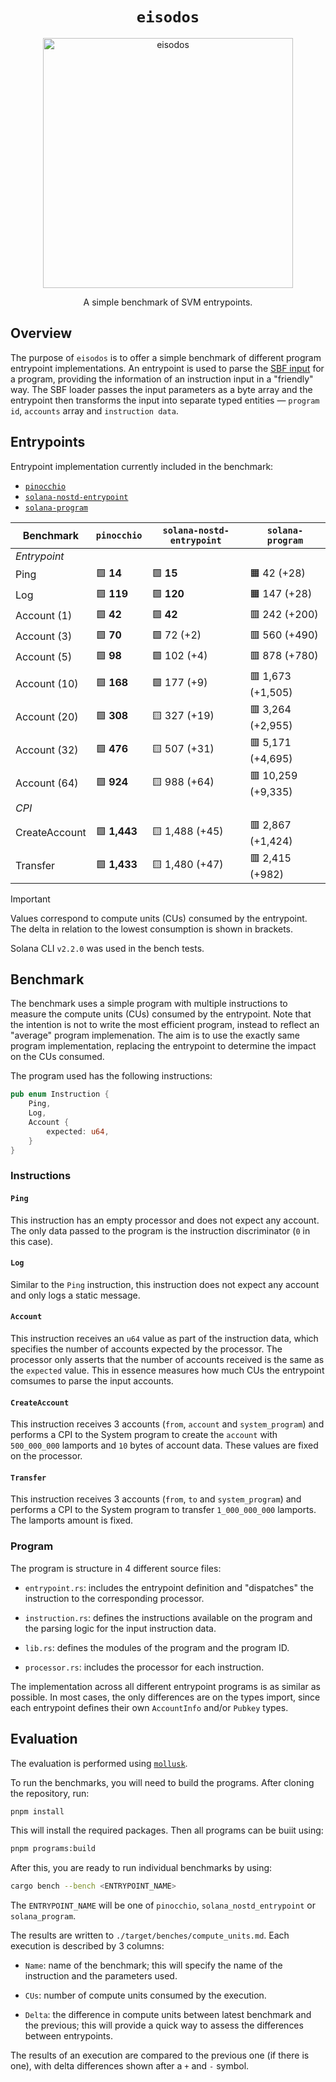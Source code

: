 <h1 align="center">
  <code>eisodos</code>
</h1>
<p align="center">
  <img width="400" alt="eisodos" src="https://github.com/user-attachments/assets/c3799ce0-a432-4898-b98c-869458a06439" />
</p>
<p align="center">
  A simple benchmark of SVM entrypoints.
</p>


## Overview

The purpose of `eisodos` is to offer a simple benchmark of different program entrypoint implementations. An entrypoint is used to parse the [SBF input](https://solana.com/docs/programs/faq#input-parameter-serialization) for a program, providing the information of an instruction input in a "friendly" way. The SBF loader passes the input parameters as a byte array and the entrypoint then transforms the input into separate typed entities &mdash; `program id`, `accounts` array and `instruction data`.

## Entrypoints

Entrypoint implementation currently included in the benchmark:

* [`pinocchio`](https://github.com/anza-xyz/pinocchio)
* [`solana-nostd-entrypoint`](https://github.com/cavemanloverboy/solana-nostd-entrypoint)
* [`solana-program`](https://github.com/anza-xyz/agave/tree/master/sdk/program)

| Benchmark              | `pinocchio`    | `solana-nostd-entrypoint`    | `solana-program`    |
|------------------------|----------------|------------------------------|---------------------|
| *Entrypoint*                                                                                 |
| Ping                   | 🟩 **14**      | 🟩 **15**                     | 🟧 42 (+28)         |
| Log                    | 🟩 **119**     | 🟩 **120**                    | 🟧 147 (+28)        |
| Account (1)            | 🟩 **42**      | 🟩 **42**                     | 🟥 242 (+200)       |
| Account (3)            | 🟩 **70**      | 🟩 72 (+2)                    | 🟥 560 (+490)       |
| Account (5)            | 🟩 **98**      | 🟩 102 (+4)                   | 🟥 878 (+780)       |
| Account (10)           | 🟩 **168**     | 🟩 177 (+9)                   | 🟥 1,673 (+1,505)   | 
| Account (20)           | 🟩 **308**     | 🟨 327 (+19)                  | 🟥 3,264 (+2,955)   |
| Account (32)           | 🟩 **476**     | 🟨 507 (+31)                  | 🟥 5,171 (+4,695)   |
| Account (64)           | 🟩 **924**     | 🟨 988 (+64)                  | 🟥 10,259 (+9,335)  |
| *CPI*                                                                                        |
| CreateAccount          | 🟩 **1,443**   | 🟨 1,488 (+45)                | 🟥 2,867 (+1,424)   |
| Transfer               | 🟩 **1,433**   | 🟨 1,480 (+47)                | 🟥 2,415 (+982)     |

> [!IMPORTANT]
> Values correspond to compute units (CUs) consumed by the entrypoint. The delta in relation to the lowest consumption is shown in brackets.
>
> Solana CLI `v2.2.0` was used in the bench tests.

## Benchmark

The benchmark uses a simple program with multiple instructions to measure the compute units (CUs) consumed by the entrypoint. Note that the intention is not to write the most efficient program, instead to reflect an "average" program implemenation. The aim is to use the exactly same program implementation, replacing the entrypoint to determine the impact on the CUs consumed.

The program used has the following instructions:
```rust
pub enum Instruction {
    Ping,
    Log,
    Account {
        expected: u64,
    }
}
```

### Instructions

#### `Ping`

This instruction has an empty processor and does not expect any account. The only data passed to the program is the instruction discriminator (`0` in this case).

#### `Log`

Similar to the `Ping` instruction, this instruction does not expect any account and only logs a static message.

#### `Account`

This instruction receives an `u64` value as part of the instruction data, which specifies the number of accounts expected by the processor. The processor only asserts that the number of accounts received is the same as the `expected` value. This in essence measures how much CUs the entrypoint comsumes to parse the input accounts.

#### `CreateAccount`

This instruction receives 3 accounts (`from`, `account` and `system_program`) and performs a CPI to the System program to create the `account` with `500_000_000` lamports and `10` bytes of account data. These values are fixed on the processor.

#### `Transfer`

This instruction receives 3 accounts (`from`, `to` and `system_program`) and performs a CPI to the System program to transfer `1_000_000_000` lamports. The lamports amount is fixed.

### Program

The program is structure in 4 different source files:

* `entrypoint.rs`: includes the entrypoint definition and "dispatches" the instruction to the corresponding processor.

* `instruction.rs`: defines the instructions available on the program and the parsing logic for the input instruction data.

* `lib.rs`: defines the modules of the program and the program ID.

* `processor.rs`: includes the processor for each instruction.

The implementation across all different entrypoint programs is as similar as possible. In most cases, the only differences are on the types import, since each entrypoint defines their own `AccountInfo` and/or `Pubkey` types.

## Evaluation

The evaluation is performed using [`mollusk`](https://github.com/buffalojoec/mollusk).

To run the benchmarks, you will need to build the programs. After cloning the repository, run:

```bash
pnpm install
```

This will install the required packages. Then all programs can be buiit using:

```bash
pnpm programs:build
```

After this, you are ready to run individual benchmarks by using:

```bash
cargo bench --bench <ENTRYPOINT_NAME>
```

The `ENTRYPOINT_NAME` will be one of `pinocchio`, `solana_nostd_entrypoint` or `solana_program`.

The results are written to `./target/benches/compute_units.md`. Each execution is described by 3 columns:

* `Name`: name of the benchmark; this will specify the name of the instruction and the parameters used.

* `CUs`: number of compute units consumed by the execution.

* `Delta`: the difference in compute units between latest benchmark and the previous; this will provide a quick way to assess the differences between entrypoints.

The results of an execution are compared to the previous one (if there is one), with delta differences shown after a `+` and `-` symbol.
